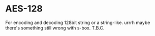 # AES-128
For encoding and decoding 128bit string or a string-like. 
urrrh maybe there's something still wrong with s-box. 
T.B.C.
